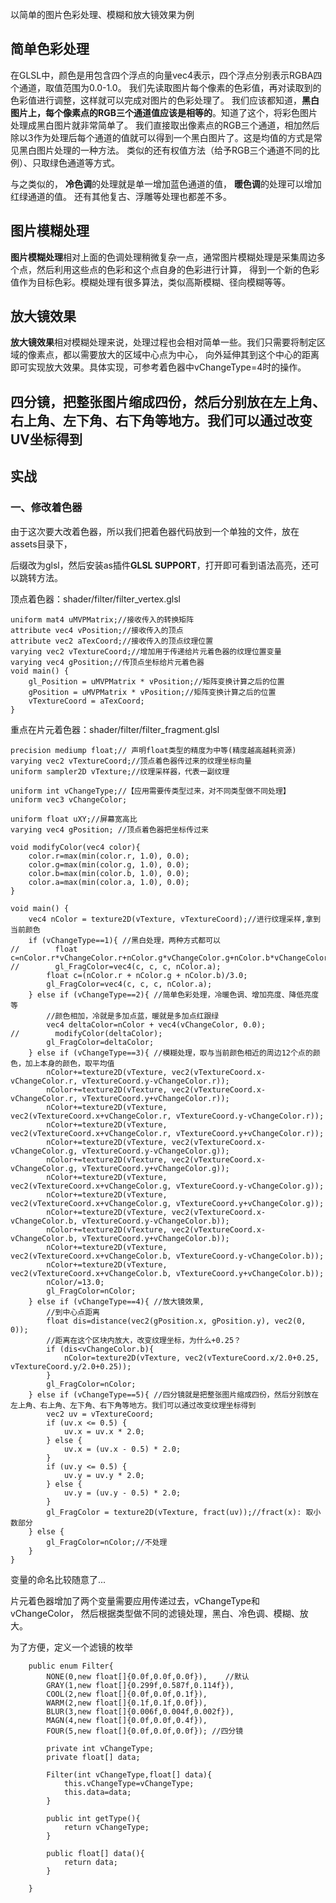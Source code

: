以简单的图片色彩处理、模糊和放大镜效果为例

## 简单色彩处理

在GLSL中，颜色是用包含四个浮点的向量vec4表示，四个浮点分别表示RGBA四个通道，取值范围为0.0-1.0。
我们先读取图片每个像素的色彩值，再对读取到的色彩值进行调整，这样就可以完成对图片的色彩处理了。
我们应该都知道，**黑白图片上，每个像素点的RGB三个通道值应该是相等的**。知道了这个，将彩色图片处理成黑白图片就非常简单了。
我们直接取出像素点的RGB三个通道，相加然后除以3作为处理后每个通道的值就可以得到一个黑白图片了。这是均值的方式是常见黑白图片处理的一种方法。
类似的还有权值方法（给予RGB三个通道不同的比例）、只取绿色通道等方式。

与之类似的，
**冷色调**的处理就是单一增加蓝色通道的值，
**暖色调**的处理可以增加红绿通道的值。
还有其他复古、浮雕等处理也都差不多。

## 图片模糊处理
**图片模糊处理**相对上面的色调处理稍微复杂一点，通常图片模糊处理是采集周边多个点，然后利用这些点的色彩和这个点自身的色彩进行计算，
得到一个新的色彩值作为目标色彩。模糊处理有很多算法，类似高斯模糊、径向模糊等等。

## 放大镜效果
**放大镜效果**相对模糊处理来说，处理过程也会相对简单一些。我们只需要将制定区域的像素点，都以需要放大的区域中心点为中心，
向外延伸其到这个中心的距离即可实现放大效果。具体实现，可参考着色器中vChangeType=4时的操作。

## 四分镜，把整张图片缩成四份，然后分别放在左上角、右上角、左下角、右下角等地方。我们可以通过改变UV坐标得到

## 实战

### 一、修改着色器


由于这次要大改着色器，所以我们把着色器代码放到一个单独的文件，放在assets目录下，

后缀改为glsl，然后安装as插件**GLSL SUPPORT**，打开即可看到语法高亮，还可以跳转方法。

顶点着色器：shader/filter/filter_vertex.glsl

```
uniform mat4 uMVPMatrix;//接收传入的转换矩阵
attribute vec4 vPosition;//接收传入的顶点
attribute vec2 aTexCoord;//接收传入的顶点纹理位置
varying vec2 vTextureCoord;//增加用于传递给片元着色器的纹理位置变量
varying vec4 gPosition;//传顶点坐标给片元着色器
void main() {
    gl_Position = uMVPMatrix * vPosition;//矩阵变换计算之后的位置
    gPosition = uMVPMatrix * vPosition;//矩阵变换计算之后的位置
    vTextureCoord = aTexCoord;
}
```



重点在片元着色器：shader/filter/filter_fragment.glsl

```
precision mediump float;// 声明float类型的精度为中等(精度越高越耗资源)
varying vec2 vTextureCoord;//顶点着色器传过来的纹理坐标向量
uniform sampler2D vTexture;//纹理采样器，代表一副纹理

uniform int vChangeType;//【应用需要传类型过来，对不同类型做不同处理】
uniform vec3 vChangeColor;

uniform float uXY;//屏幕宽高比
varying vec4 gPosition; //顶点着色器把坐标传过来

void modifyColor(vec4 color){
    color.r=max(min(color.r, 1.0), 0.0);
    color.g=max(min(color.g, 1.0), 0.0);
    color.b=max(min(color.b, 1.0), 0.0);
    color.a=max(min(color.a, 1.0), 0.0);
}

void main() {
    vec4 nColor = texture2D(vTexture, vTextureCoord);//进行纹理采样,拿到当前颜色
    if (vChangeType==1){ //黑白处理，两种方式都可以
//        float c=nColor.r*vChangeColor.r+nColor.g*vChangeColor.g+nColor.b*vChangeColor.b;
//        gl_FragColor=vec4(c, c, c, nColor.a);
        float c=(nColor.r + nColor.g + nColor.b)/3.0;
        gl_FragColor=vec4(c, c, c, nColor.a);
    } else if (vChangeType==2){ //简单色彩处理，冷暖色调、增加亮度、降低亮度等
        //颜色相加，冷就是多加点蓝，暖就是多加点红跟绿
        vec4 deltaColor=nColor + vec4(vChangeColor, 0.0);
//        modifyColor(deltaColor);
        gl_FragColor=deltaColor;
    } else if (vChangeType==3){ //模糊处理，取与当前颜色相近的周边12个点的颜色，加上本身的颜色，取平均值
        nColor+=texture2D(vTexture, vec2(vTextureCoord.x-vChangeColor.r, vTextureCoord.y-vChangeColor.r));
        nColor+=texture2D(vTexture, vec2(vTextureCoord.x-vChangeColor.r, vTextureCoord.y+vChangeColor.r));
        nColor+=texture2D(vTexture, vec2(vTextureCoord.x+vChangeColor.r, vTextureCoord.y-vChangeColor.r));
        nColor+=texture2D(vTexture, vec2(vTextureCoord.x+vChangeColor.r, vTextureCoord.y+vChangeColor.r));
        nColor+=texture2D(vTexture, vec2(vTextureCoord.x-vChangeColor.g, vTextureCoord.y-vChangeColor.g));
        nColor+=texture2D(vTexture, vec2(vTextureCoord.x-vChangeColor.g, vTextureCoord.y+vChangeColor.g));
        nColor+=texture2D(vTexture, vec2(vTextureCoord.x+vChangeColor.g, vTextureCoord.y-vChangeColor.g));
        nColor+=texture2D(vTexture, vec2(vTextureCoord.x+vChangeColor.g, vTextureCoord.y+vChangeColor.g));
        nColor+=texture2D(vTexture, vec2(vTextureCoord.x-vChangeColor.b, vTextureCoord.y-vChangeColor.b));
        nColor+=texture2D(vTexture, vec2(vTextureCoord.x-vChangeColor.b, vTextureCoord.y+vChangeColor.b));
        nColor+=texture2D(vTexture, vec2(vTextureCoord.x+vChangeColor.b, vTextureCoord.y-vChangeColor.b));
        nColor+=texture2D(vTexture, vec2(vTextureCoord.x+vChangeColor.b, vTextureCoord.y+vChangeColor.b));
        nColor/=13.0;
        gl_FragColor=nColor;
    } else if (vChangeType==4){ //放大镜效果,
        //到中心点距离
        float dis=distance(vec2(gPosition.x, gPosition.y), vec2(0, 0));
        //距离在这个区块内放大，改变纹理坐标，为什么+0.25？
        if (dis<vChangeColor.b){
            nColor=texture2D(vTexture, vec2(vTextureCoord.x/2.0+0.25, vTextureCoord.y/2.0+0.25));
        }
        gl_FragColor=nColor;
    } else if (vChangeType==5){ //四分镜就是把整张图片缩成四份，然后分别放在左上角、右上角、左下角、右下角等地方。我们可以通过改变纹理坐标得到
        vec2 uv = vTextureCoord;
        if (uv.x <= 0.5) {
            uv.x = uv.x * 2.0;
        } else {
            uv.x = (uv.x - 0.5) * 2.0;
        }
        if (uv.y <= 0.5) {
            uv.y = uv.y * 2.0;
        } else {
            uv.y = (uv.y - 0.5) * 2.0;
        }
        gl_FragColor = texture2D(vTexture, fract(uv));//fract(x): 取小数部分
    } else {
        gl_FragColor=nColor;//不处理
    }
}
```

变量的命名比较随意了...


片元着色器增加了两个变量需要应用传递过去，vChangeType和vChangeColor，
然后根据类型做不同的滤镜处理，黑白、冷色调、模糊、放大。

为了方便，定义一个滤镜的枚举 

```
    public enum Filter{
        NONE(0,new float[]{0.0f,0.0f,0.0f}),    //默认
        GRAY(1,new float[]{0.299f,0.587f,0.114f}),
        COOL(2,new float[]{0.0f,0.0f,0.1f}),
        WARM(2,new float[]{0.1f,0.1f,0.0f}),
        BLUR(3,new float[]{0.006f,0.004f,0.002f}),
        MAGN(4,new float[]{0.0f,0.0f,0.4f}),
        FOUR(5,new float[]{0.0f,0.0f,0.0f}); //四分镜

        private int vChangeType;
        private float[] data;

        Filter(int vChangeType,float[] data){
            this.vChangeType=vChangeType;
            this.data=data;
        }

        public int getType(){
            return vChangeType;
        }

        public float[] data(){
            return data;
        }

    }
```

